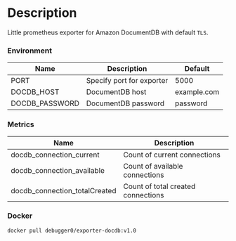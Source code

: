 # Description

Little prometheus exporter for Amazon DocumentDB with default `TLS`.

### Environment

|Name|Description|Default|
| ------------- | ------------- | ------------- |
|PORT|Specify port for exporter|5000|
|DOCDB_HOST|DocumentDB host|example.com|
|DOCDB_PASSWORD|DocumentDB password|password|

### Metrics

|Name|Description|
| - | - |
|docdb_connection_current | Count of current connections |
|docdb_connection_available | Count of available connections |
|docdb_connection_totalCreated | Count of total created connections |

### Docker 

```
docker pull debugger0/exporter-docdb:v1.0
```